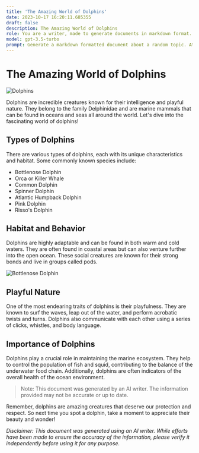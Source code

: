 ```yaml
---
title: 'The Amazing World of Dolphins'
date: 2023-10-17 16:20:11.685355
draft: false
description: The Amazing World of Dolphins
role: You are a writer, made to generate documents in markdown format. It is very important that all of the documents you generate are in valid markdown format.
model: gpt-3.5-turbo
prompt: Generate a markdown formatted document about a random topic. At the bottom, include a disclaimer explaining that the document was generated by you. The first line of the document should be the title. Make sure that the entire document is in proper markdown format, using a mix of various tags to make the document visually appealing.
---
```


# The Amazing World of Dolphins

![Dolphins](https://images.unsplash.com/photo-1460317442991-0ec209397118)

Dolphins are incredible creatures known for their intelligence and playful nature. They belong to the family Delphinidae and are marine mammals that can be found in oceans and seas all around the world. Let's dive into the fascinating world of dolphins!

## Types of Dolphins

There are various types of dolphins, each with its unique characteristics and habitat. Some commonly known species include:

- Bottlenose Dolphin
- Orca or Killer Whale
- Common Dolphin
- Spinner Dolphin
- Atlantic Humpback Dolphin
- Pink Dolphin
- Risso's Dolphin

## Habitat and Behavior

Dolphins are highly adaptable and can be found in both warm and cold waters. They are often found in coastal areas but can also venture further into the open ocean. These social creatures are known for their strong bonds and live in groups called pods.

![Bottlenose Dolphin](https://images.unsplash.com/photo-1532612325-3ce3fd0814b9)

## Playful Nature

One of the most endearing traits of dolphins is their playfulness. They are known to surf the waves, leap out of the water, and perform acrobatic twists and turns. Dolphins also communicate with each other using a series of clicks, whistles, and body language.

## Importance of Dolphins

Dolphins play a crucial role in maintaining the marine ecosystem. They help to control the population of fish and squid, contributing to the balance of the underwater food chain. Additionally, dolphins are often indicators of the overall health of the ocean environment.

> Note: This document was generated by an AI writer. The information provided may not be accurate or up to date.

Remember, dolphins are amazing creatures that deserve our protection and respect. So next time you spot a dolphin, take a moment to appreciate their beauty and wonder!

_Disclaimer: This document was generated using an AI writer. While efforts have been made to ensure the accuracy of the information, please verify it independently before using it for any purpose._